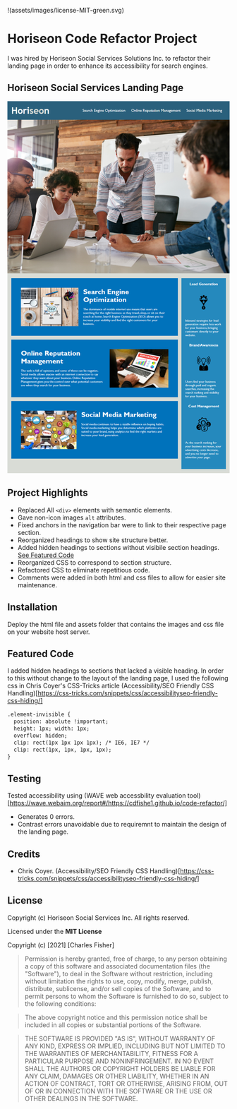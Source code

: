 !(assets/images/license-MIT-green.svg)


# Horiseon Code Refactor Project

I was hired by Horiseon Social Services Solutions Inc. to refactor their landing page in order to enhance its accessibility for search engines.

## Horiseon Social Services Landing Page

![Image of Horiseon Landing Page](assets/images/01-html-css-git-homework-demo.png)

## Project Highlights

* Replaced All `<div>` elements with semantic elements.
* Gave non-icon images `alt` attributes.
* Fixed anchors in the navigation bar were to link to their respective page section.
* Reorganized headings to show site structure better.
* Added hidden headings to sections without visibile section headings. [See Featured Code](#featured-code)
* Reorganized CSS to correspond to section structure.
* Refactored CSS to eliminate repetitious code.
* Comments were added in both html and css files to allow for easier site maintenance.

## Installation

Deploy the html file and assets folder that contains the images and css file on your website host server.

## Featured Code

I added hidden headings to sections that lacked a visible heading. In order to this without change to the layout of the landing page, I used the following css in Chris Coyer's CSS-Tricks article (Accessibility/SEO Friendly CSS Handling)[https://css-tricks.com/snippets/css/accessibilityseo-friendly-css-hiding/]

```
.element-invisible {
  position: absolute !important;
  height: 1px; width: 1px; 
  overflow: hidden;
  clip: rect(1px 1px 1px 1px); /* IE6, IE7 */
  clip: rect(1px, 1px, 1px, 1px);
}
```

## Testing

Tested accessibility using (WAVE web accessbility evaluation tool)[https://wave.webaim.org/report#/https://cdfishe1.github.io/code-refactor/]

* Generates 0 errors.
* Contrast errors unavoidable due to requiremnt to maintain the design of the landing page.

## Credits

* Chris Coyer. (Accessibility/SEO Friendly CSS Handling)[https://css-tricks.com/snippets/css/accessibilityseo-friendly-css-hiding/]

## License

Copyright (c) Horiseon Social Services Inc. All rights reserved.

Licensed under the **MIT License**

Copyright (c) [2021] [Charles Fisher]

>Permission is hereby granted, free of charge, to any person obtaining a copy
>of this software and associated documentation files (the "Software"), to deal
>in the Software without restriction, including without limitation the rights
>to use, copy, modify, merge, publish, distribute, sublicense, and/or sell
>copies of the Software, and to permit persons to whom the Software is
>furnished to do so, subject to the following conditions:

>The above copyright notice and this permission notice shall be included in all
>copies or substantial portions of the Software.

>THE SOFTWARE IS PROVIDED "AS IS", WITHOUT WARRANTY OF ANY KIND, EXPRESS OR
>IMPLIED, INCLUDING BUT NOT LIMITED TO THE WARRANTIES OF MERCHANTABILITY,
>FITNESS FOR A PARTICULAR PURPOSE AND NONINFRINGEMENT. IN NO EVENT SHALL THE
>AUTHORS OR COPYRIGHT HOLDERS BE LIABLE FOR ANY CLAIM, DAMAGES OR OTHER
>LIABILITY, WHETHER IN AN ACTION OF CONTRACT, TORT OR OTHERWISE, ARISING FROM,
>OUT OF OR IN CONNECTION WITH THE SOFTWARE OR THE USE OR OTHER DEALINGS IN THE
>SOFTWARE.




